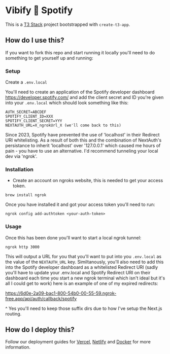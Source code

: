 # Vibify 🤝 Spotify

This is a [T3 Stack](https://create.t3.gg/) project bootstrapped with `create-t3-app`.

## How do I use this?

If you want to fork this repo and start running it locally you'll need to do something to get yourself up and running:

### Setup

Create a `.env.local`

You'll need to create an application of the Spotify developer dashboard https://developer.spotify.com/ and add the client secret and ID you're given into your `.env.local` which should look something like this:

```
AUTH_SECRET=ABCDEF
SPOTIFY_CLIENT_ID=XXX
SPOTIFY_CLIENT_SECRET=YYY
NEXTAUTH_URL=X_ngrokUrl_X (we'll come back to this)
```

Since 2023, Spotify have prevented the use of 'localhost' in their Redirect URI whitelisting. As a result of both this and the combination of NextAuth's persistance to inherit 'localhost' over '127.0.0.1' which caused me hours of pain - you have to use an alternative. I'd recommend tunneling your local dev via 'ngrok'.

### Installation

- Create an account on ngroks website, this is needed to get your access token.

`brew install ngrok`

Once you have installed it and got your access token you'll need to run:

`ngrok config add-authtoken <your-auth-token>`

### Usage

Once this has been done you'll want to start a local ngrok tunnel:

`ngrok http 3000`

This will output a URL for you that you'll want to put into you `.env.local` as the value of the `NEXTAUTH_URL` key. Similtanously, you'll also need to add this into the Spotify developer dashboard as a whitelisted Redirect URI (sadly you'll have to update your .env.local and Spotify Redirect URI on their dashboard each time you start a new ngrok terminal which isn't ideal but it's all I could get to work) here is an example of one of my expired redirects:

https://6d0e-2a09-bac1-800-54b0-00-55-59.ngrok-free.app/api/auth/callback/spotify

^ Yes you'll need to keep those suffix dirs due to how I've setup the Next.js routing.

## How do I deploy this?

Follow our deployment guides for [Vercel](https://create.t3.gg/en/deployment/vercel), [Netlify](https://create.t3.gg/en/deployment/netlify) and [Docker](https://create.t3.gg/en/deployment/docker) for more information.
